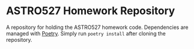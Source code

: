 # ASTRO527 Homework Repository
A repository for holding the ASTRO527 homework code. Dependencies are managed with [Poetry](https://python-poetry.org/). Simply run `poetry install` after cloning the repository.

